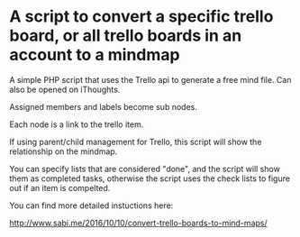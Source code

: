 # A script to convert a specific trello board, or all trello boards in an account to a mindmap

A simple PHP script that uses the Trello api to generate a free mind file. Can also be opened on iThoughts.

Assigned members and labels become sub nodes.

Each node is a link to the trello item.

If using parent/child management for Trello, this script will show the relationship on the mindmap.

You can specify lists that are considered "done", and the script will show them as completed tasks, otherwise the script uses the check lists to figure out if an item is compelted.

You can find more detailed instuctions here:

http://www.sabi.me/2016/10/10/convert-trello-boards-to-mind-maps/
